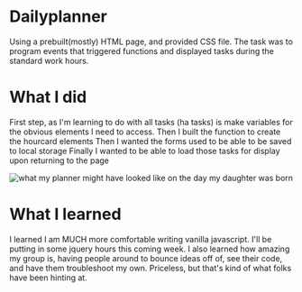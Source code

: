 # Dailyplanner 

Using a prebuilt(mostly) HTML page, and provided CSS file. The task was to program events that triggered functions and displayed tasks during the standard work hours. 

# What I did

First step, as I'm learning to do with all tasks (ha tasks) is make variables for the obvious elements I need to access.
Then I built the function to create the hourcard elements
Then I wanted the forms used to be able to be saved to local storage
Finally I wanted to be able to load those tasks for display upon returning to the page

![what my planner might have looked like on the day my daughter was born](planner.png)

# What I learned

I learned I am MUCH more comfortable writing vanilla javascript.
I'll be putting in some jquery hours this coming week. 
I also learned how amazing my group is, having people around to bounce ideas off of, see their code, and have them troubleshoot my own. Priceless, but that's kind of what folks have been hinting at.